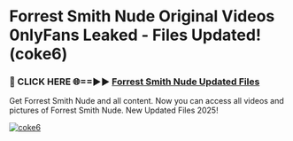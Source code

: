 # Forrest Smith Nude Original Videos 0nlyFans Leaked - Files Updated! (coke6)

<h3>🔴 CLICK HERE 🌐==►► <a href="https://tinyurl.com/4mcuefdz" rel="nofollow">Forrest Smith Nude Updated Files</a></h3>

Get Forrest Smith Nude and all content. Now you can access all videos and pictures of Forrest Smith Nude. New Updated Files 2025!

[![coke6](https://i.imgur.com/StAQSOY.gif)](https://tinyurl.com/4mcuefdz)
